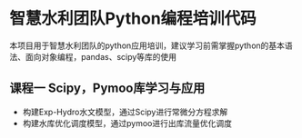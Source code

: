 # 智慧水利团队Python编程培训代码

本项目用于智慧水利团队的python应用培训，建议学习前需掌握python的基本语法、面向对象编程，pandas、scipy等库的使用

## 课程一 Scipy，Pymoo库学习与应用

- 构建Exp-Hydro水文模型，通过Scipy进行常微分方程求解
- 构建水库优化调度模型，通过pymoo进行出库流量优化调度
